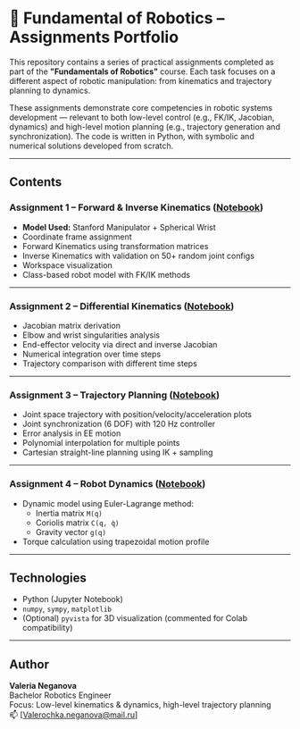 # 🤖 Fundamental of Robotics – Assignments Portfolio

This repository contains a series of practical assignments completed as part of the **"Fundamentals of Robotics"** course. Each task focuses on a different aspect of robotic manipulation: from kinematics and trajectory planning to dynamics.

These assignments demonstrate core competencies in robotic systems development — relevant to both low-level control (e.g., FK/IK, Jacobian, dynamics) and high-level motion planning (e.g., trajectory generation and synchronization). The code is written in Python, with symbolic and numerical solutions developed from scratch.

---

##  Contents

###  Assignment 1 – Forward & Inverse Kinematics ([Notebook](assignment-1/FR_ASSIGMENT_1.ipynb))
- **Model Used:** Stanford Manipulator + Spherical Wrist
- Coordinate frame assignment
- Forward Kinematics using transformation matrices
- Inverse Kinematics with validation on 50+ random joint configs
- Workspace visualization
- Class-based robot model with FK/IK methods

---

###  Assignment 2 – Differential Kinematics ([Notebook](assignment-2/FR_Assigment_2.ipynb))
- Jacobian matrix derivation
- Elbow and wrist singularities analysis
- End-effector velocity via direct and inverse Jacobian
- Numerical integration over time steps
- Trajectory comparison with different time steps

---

###  Assignment 3 – Trajectory Planning ([Notebook](assignment-3/FR_Assigment_3.ipynb))
- Joint space trajectory with position/velocity/acceleration plots
- Joint synchronization (6 DOF) with 120 Hz controller
- Error analysis in EE motion
- Polynomial interpolation for multiple points
- Cartesian straight-line planning using IK + sampling

---

###  Assignment 4 – Robot Dynamics ([Notebook](assignment-4/FR_Assigment_4.ipynb))
- Dynamic model using Euler-Lagrange method:
  - Inertia matrix `M(q)`
  - Coriolis matrix `C(q, q̇)`
  - Gravity vector `g(q)`
- Torque calculation using trapezoidal motion profile

---

##  Technologies

- Python (Jupyter Notebook)
- `numpy`, `sympy`, `matplotlib`
- (Optional) `pyvista` for 3D visualization (commented for Colab compatibility)



---

##  Author

**Valeria Neganova**  
Bachelor Robotics Engineer  
Focus: Low-level kinematics & dynamics, high-level trajectory planning  
📫 [Valerochka.neganova@mail.ru]  
